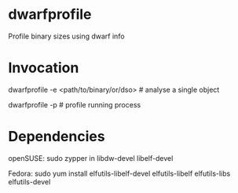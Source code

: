dwarfprofile
============

Profile binary sizes using dwarf info

Invocation
==========

dwarfprofile -e <path/to/binary/or/dso> # analyse a single object

dwarfprofile -p <pid> # profile running process

Dependencies
============

openSUSE:
	sudo zypper in libdw-devel libelf-devel

Fedora:
	sudo yum install elfutils-libelf-devel elfutils-libelf elfutils-libs elfutils-devel


